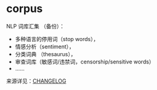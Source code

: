 # corpus

NLP 词库汇集 （备份）：
- 多种语言的停用词（stop words），
- 情感分析（sentiment），
- 分类词典 （thesaurus），
- 审查词库（敏感词/违禁词，censorship/sensitive words）
- ……

来源详见：[CHANGELOG](./CHANGELOG.md)
